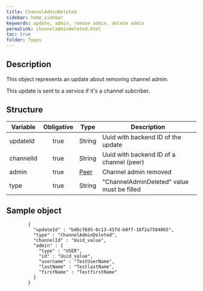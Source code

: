 ```yaml
---
title: ChannelAdminDeleted
sidebar: home_sidebar
keywords: update, admin, remove admin, delete admin
permalink: channeladmindeleted.html
toc: true
folder: Types
---
```


## Description

<p> This object represents an update about removing channel admin.
</p>
<p> This update is sent to a  service if it's a channel subcriber.
</p>

## Structure

| Variable  | Obligative  |Type| Description
|---|:---:|---|---|
| updateId  | true |String| Uuid with backend ID of the update |
| channelId  | true |String| Uuid with backend ID of a channel (peer) |
| admin  | true |[Peer](https://btsdigital.github.io/bot-api-contract/peer.html)| Channel admin removed |
| type  | true | String | "ChannelAdminDeleted" value must be filled

## Sample object

```
		{
          "updateId" : "bd6cf695-0c13-45fd-b0ff-10f2a7504865",
          "type" : "ChannelAdminDeleted",
          "channelId" : "Uuid_value",
          "admin" : {
            "type" : "USER",
            "id" : "Uuid_value",
            "username" : "TestUserName",
            "lastName" : "TestlastName",
            "firstName" : "TestfirstName"
          }
        }
```

